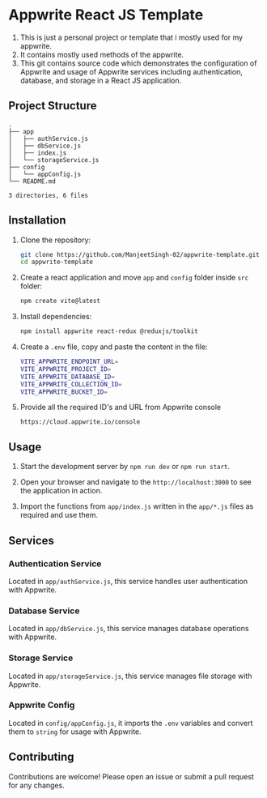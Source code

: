 # Appwrite React JS Template

1. This is just a personal project or template that i mostly used for my appwrite.
2. It contains mostly used methods of the appwrite.
3. This git contains source code which demonstrates the configuration of Appwrite and usage of Appwrite services including authentication, database, and storage in a React JS application.

## Project Structure

```
.
├── app
│   ├── authService.js
│   ├── dbService.js
│   ├── index.js
│   └── storageService.js
├── config
│   └── appConfig.js
└── README.md

3 directories, 6 files
```

## Installation

1. Clone the repository:

   ```bash
   git clone https://github.com/ManjeetSingh-02/appwrite-template.git
   cd appwrite-template
   ```

2. Create a react application and move `app` and `config` folder inside `src` folder:

   ```bash
   npm create vite@latest
   ```

3. Install dependencies:

   ```bash
   npm install appwrite react-redux @reduxjs/toolkit
   ```

4. Create a `.env` file, copy and paste the content in the file:

   ```bash
   VITE_APPWRITE_ENDPOINT_URL=
   VITE_APPWRITE_PROJECT_ID=
   VITE_APPWRITE_DATABASE_ID=
   VITE_APPWRITE_COLLECTION_ID=
   VITE_APPWRITE_BUCKET_ID=
   ```

5. Provide all the required ID's and URL from Appwrite console

   ```
   https://cloud.appwrite.io/console
   ```

## Usage

1. Start the development server by `npm run dev` or `npm run start`.

2. Open your browser and navigate to the `http://localhost:3000` to see the application in action.

3. Import the functions from `app/index.js` written in the `app/*.js` files as required and use them.

## Services

### Authentication Service

Located in `app/authService.js`, this service handles user authentication with Appwrite.

### Database Service

Located in `app/dbService.js`, this service manages database operations with Appwrite.

### Storage Service

Located in `app/storageService.js`, this service manages file storage with Appwrite.

### Appwrite Config

Located in `config/appConfig.js`, it imports the `.env` variables and convert them to `string` for usage with Appwrite.

## Contributing

Contributions are welcome! Please open an issue or submit a pull request for any changes.
